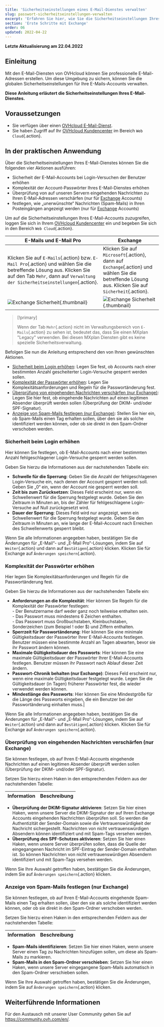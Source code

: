 ```yaml
---
title: 'Sicherheitseinstellungen eines E-Mail-Dienstes verwalten'
slug: passwort-sicherheitseinstellungen-verwalten
excerpt: 'Erfahren Sie hier, wie Sie die Sicherheitseinstellungen Ihres E-Mail-Dienstes verwalten'
section: 'Erste Schritte mit Exchange'
order: 06
updated: 2022-04-22
---
```


**Letzte Aktualisierung am 22.04.2022**

## Einleitung

Mit den E-Mail-Diensten von OVHcloud können Sie professionelle E-Mail-Adressen erstellen. Um diese Umgebung zu sichern, können Sie die globalen Sicherheitseinstellungen für Ihre E-Mails-Accounts verwalten.

**Diese Anleitung erläutert die Sicherheitseinstellungen Ihres E-Mail-Dienstes.**

## Voraussetzungen

- Sie verfügen über einen [OVHcloud E-Mail-Dienst](https://www.ovhcloud.com/de/emails/).
- Sie haben Zugriff auf Ihr [OVHcloud Kundencenter](https://www.ovh.com/auth/?action=gotomanager&from=https://www.ovh.de/&ovhSubsidiary=de) im Bereich `Web Cloud`{.action}.

## In der praktischen Anwendung

Über die Sicherheitseinstellungen Ihres E-Mail-Dienstes können Sie die folgenden vier Aktionen ausführen:

- Sicherheit der E-Mail-Accounts bei Login-Versuchen der Benutzer erhöhen
- Komplexität der Account-Passwörter Ihres E-Mail-Dienstes erhöhen
- Überprüfung von auf unseren Servern eingehenden Nachrichten zu Ihren E-Mail-Adressen verschärfen (nur für [Exchange](https://www.ovhcloud.com/de/emails/hosted-exchange/) Accounts)
- festlegen, wie „unerwünschte“ Nachrichten (Spam-Mails) in Ihren Posteingängen angezeigt werden (nur für [Exchange](https://www.ovhcloud.com/de/emails/hosted-exchange/) Accounts)

Um auf die Sicherheitseinstellungen Ihres E-Mail-Accounts zuzugreifen, loggen Sie sich in Ihrem [OVHcloud Kundencenter](https://www.ovh.com/auth/?action=gotomanager&from=https://www.ovh.de/&ovhSubsidiary=de) ein und begeben Sie sich in den Bereich `Web Cloud`{.action}. 

|E-Mails und E-Mail Pro|Exchange| 
|---|---| 
|Klicken Sie auf `E-Mails`{.action} bzw. `E-Mail Pro`{.action} und wählen Sie die betreffende Lösung aus. Klicken Sie auf den Tab `Mehr`, dann auf `Verwaltung der Sicherheitseinstellungen`{.action}.|Klicken Sie auf `Microsoft`{.action}, dann auf `Exchange`{.action} und wählen Sie die betreffende Lösung aus. Klicken Sie auf `Sicherheit`{.action}.|
|![Exchange Sicherheit](images/manage-security01.png){.thumbnail}|![Exchange Sicherheit](images/manage-security02.png){.thumbnail}|

> [!primary]
>
> Wenn der Tab `Mehr`{.action} nicht im Verwaltungsbereich von `E-Mails`{.action} zu sehen ist, bedeutet das, dass Sie einen MXplan "Legacy" verwenden. Bei diesen MXplan Diensten gibt es keine spezielle Sicherheitsverwaltung.

Befolgen Sie nun die Anleitung entsprechend den von Ihnen gewünschten Aktionen.


- [Sicherheit beim Login erhöhen](#enhanced-security): Legen Sie fest, ob Accounts nach einer bestimmten Anzahl gescheiterter Login-Versuche gesperrt werden sollen.
- [Komplexität der Passwörter erhöhen](#password-complexity): Legen Sie Komplexitätsanforderungen und Regeln für die Passwortänderung fest.
- [Überprüfung von eingehenden Nachrichten verschärfen (nur Exchange)](#incoming-messages-verification): Legen Sie hier fest, ob eingehende Nachrichten auf einen legitimen Absender überprüft werden sollen (Überprüfung der DKIM- und/oder SPF-Signatur).
- [Anzeige von Spam-Mails festlegen (nur Exchange)](#unwanted-messages-management): Stellen Sie hier ein, ob Spam-Mails einen Tag erhalten sollen, über den sie als solche identifiziert werden können, oder ob sie direkt in den Spam-Ordner verschoben werden.

### Sicherheit beim Login erhöhen <a name="enhanced-security"></a>

Hier können Sie festlegen, ob E-Mail-Accounts nach einer bestimmten Anzahl fehlgeschlagener Login-Versuche gesperrt werden sollen.

Geben Sie hierzu die Informationen aus der nachstehenden Tabelle ein:

- **Schwelle für die Sperrung**: Geben Sie die Anzahl der fehlgeschlagenen Login-Versuche ein, nach denen der Account gesperrt werden soll. Geben Sie „0“ ein, wenn der Account nie gesperrt werden soll.
- **Zeit bis zum Zurücksetzen**: Dieses Feld erscheint nur, wenn ein Schwellenwert für die Sperrung festgelegt wurde. Geben Sie den Zeitraum in Minuten an, bis der Zähler für fehlgeschlagene Login-Versuche auf Null zurückgesetzt wird.
- **Dauer der Sperrung**: Dieses Feld wird nur angezeigt, wenn ein Schwellenwert für die Sperrung festgelegt wurde. Geben Sie den Zeitraum in Minuten an, wie lange der E-Mail-Account nach Erreichen des Schwellenwerts gesperrt bleibt.

Wenn Sie alle Informationen angegeben haben, bestätigen Sie die Änderungen für „E-Mail“- und „E-Mail Pro“-Lösungen, indem Sie auf `Weiter`{.action} und dann auf `Bestätigen`{.action} klicken. Klicken Sie für Exchange auf `Änderungen speichern`{.action}.

### Komplexität der Passwörter erhöhen <a name="password-complexity"></a>

Hier legen Sie Komplexitätsanforderungen und Regeln für die Passwortänderung fest.

Geben Sie hierzu die Informationen aus der nachstehenden Tabelle ein:

- **Anforderungen an die Komplexität**: Hier können Sie Regeln für die Komplexität der Passwörter festlegen:<br> \- Der Benutzername darf weder ganz noch teilweise enthalten sein.<br> \- Das Passwort muss mindestens 6 Zeichen enthalten.<br> \- Das Passwort muss Großbuchstaben, Kleinbuchstaben, Sonderzeichen (zum Beispiel ! oder $) und Ziffern enthalten.
- **Sperrzeit für Passwortänderung**: Hier können Sie eine minimale Gültigkeitsdauer der Passwörter Ihrer E-Mail-Accounts festlegen. Benutzer müssen eine bestimmte Anzahl an Tagen abwarten, bevor sie ihr Passwort ändern können.
- **Maximale Gültigkeitsdauer des Passworts**: Hier können Sie eine maximale Gültigkeitsdauer der Passwörter Ihrer E-Mail-Accounts festlegen. Benutzer müssen ihr Passwort nach Ablauf dieser Zeit ändern.
- **Passwort-Chronik behalten (nur Exchange)**: Dieses Feld erscheint nur, wenn eine maximale Gültigkeitsdauer festgelegt wurde. Legen Sie die Gültigkeitsdauer (in Tagen) früherer Passwörter fest, die wieder verwendet werden können.
- **Mindestlänge des Passworts**: Hier können Sie eine Mindestgröße für die Länge des Passworts eingeben, die ein Benutzer bei der Passwortänderung einhalten muss.|

Wenn Sie alle Informationen angegeben haben, bestätigen Sie die Änderungen für „E-Mail“- und „E-Mail Pro“-Lösungen, indem Sie auf `Weiter`{.action} und dann auf `Bestätigen`{.action} klicken. Klicken Sie für Exchange auf `Änderungen speichern`{.action}.

### Überprüfung von eingehenden Nachrichten verschärfen (nur Exchange) <a name="incoming-messages-verification"></a>

Sie können festlegen, ob auf Ihren E-Mail-Accounts eingehende Nachrichten auf einen legitimen Absender überprüft werden sollen (Überprüfung der DKIM- und/oder SPF-Signatur).

Setzen Sie hierzu einen Haken in den entsprechenden Feldern aus der nachstehenden Tabelle:

|Information|Beschreibung| 
|---|---| 
- **Überprüfung der DKIM-Signatur aktivieren**: Setzen Sie hier einen Haken, wenn unsere Server die DKIM-Signatur der auf Ihren Exchange Accounts eingehenden Nachrichten überprüfen soll. So werden die Authentizität der Sender-Domain sowie die Vertrauenswürdigkeit der Nachricht sichergestellt. Nachrichten von nicht vertrauenswürdigen Absendern können identifiziert und mit Spam-Tags versehen werden.
- **Überprüfung des SPF-Schutzes aktivieren**: Setzen Sie hier einen Haken, wenn unsere Server überprüfen sollen, dass die Quelle der eingegangenen Nachricht im SPF-Eintrag der Sender-Domain enthalten ist. So können Nachrichten von nicht vertrauenswürdigen Absendern identifiziert und mit Spam-Tags versehen werden.

Wenn Sie Ihre Auswahl getroffen haben, bestätigen Sie die Änderungen, indem Sie auf `Änderungen speichern`{.action} klicken.

### Anzeige von Spam-Mails festlegen (nur Exchange) <a name="unwanted-messages-management"></a>	

Sie können festlegen, ob auf Ihren E-Mail-Accounts eingehende Spam-Mails einen Tag erhalten sollen, über den sie als solche identifiziert werden können, oder ob sie direkt in den Spam-Ordner verschoben werden.

Setzen Sie hierzu einen Haken in den entsprechenden Feldern aus der nachstehenden Tabelle:

|Information|Beschreibung| 
|---|---| 
- **Spam-Mails identifizieren**: Setzen Sie hier einen Haken, wenn unsere Server einen Tag zu Nachrichten hinzufügen sollen, um diese als Spam-Mails zu markieren.
- **Spam-Mails in den Spam-Ordner verschieben**: Setzen Sie hier einen Haken, wenn unsere Server eingegangene Spam-Mails automatisch in den Spam-Ordner verschieben sollen.

Wenn Sie Ihre Auswahl getroffen haben, bestätigen Sie die Änderungen, indem Sie auf `Änderungen speichern`{.action} klicken.

## Weiterführende Informationen

Für den Austausch mit unserer User Community gehen Sie auf <https://community.ovh.com/en/>.
